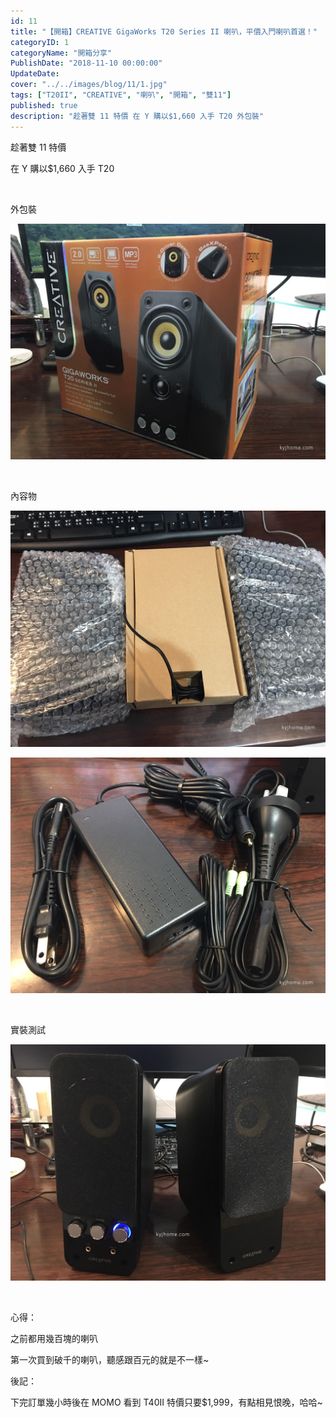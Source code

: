 ```yaml
---
id: 11
title: "【開箱】CREATIVE GigaWorks T20 Series II 喇叭，平價入門喇叭首選！"
categoryID: 1
categoryName: "開箱分享"
PublishDate: "2018-11-10 00:00:00"
UpdateDate:
cover: "../../images/blog/11/1.jpg"
tags: ["T20II", "CREATIVE", "喇叭", "開箱", "雙11"]
published: true
description: "趁著雙 11 特價 在 Y 購以$1,660 入手 T20 外包裝"
---
```


趁著雙 11 特價

在 Y 購以$1,660 入手 T20

<br/>

外包裝

![外包裝](../../images/blog/11/1.jpg)

<br/>

內容物

![內容物](../../images/blog/11/2.jpg)

![內容物](../../images/blog/11/3.jpg)

<br/>

實裝測試

![測試](../../images/blog/11/4.jpg)

<br/>

心得：

之前都用幾百塊的喇叭

第一次買到破千的喇叭，聽感跟百元的就是不一樣~

後記：

下完訂單幾小時後在 MOMO 看到 T40II 特價只要$1,999，有點相見恨晚，哈哈~
